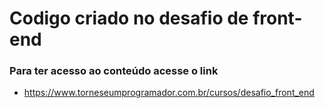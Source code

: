 # Codigo criado no desafio de front-end
### Para ter acesso ao conteúdo acesse o link
- https://www.torneseumprogramador.com.br/cursos/desafio_front_end

